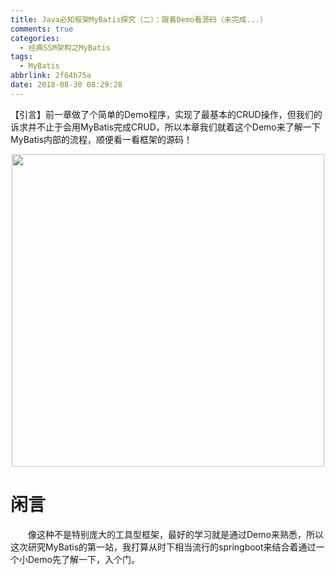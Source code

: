 ```yaml
---
title: Java必知框架MyBatis探究（二）：跟着Demo看源码（未完成...）
comments: true
categories:
  - 经典SSM架构之MyBatis
tags:
  - MyBatis
abbrlink: 2f64b75a
date: 2018-08-30 08:29:28
---
```

【引言】前一章做了个简单的Demo程序，实现了最基本的CRUD操作，但我们的诉求并不止于会用MyBatis完成CRUD，所以本章我们就着这个Demo来了解一下MyBatis内部的流程，顺便看一看框架的源码！
<div align=center><img src="/img/public/000023.jpg" width="500"/></div>
<!-- more -->

# 闲言
&emsp;&emsp;像这种不是特别庞大的工具型框架，最好的学习就是通过Demo来熟悉，所以这次研究MyBatis的第一站，我打算从时下相当流行的springboot来结合着通过一个小Demo先了解一下，入个门。